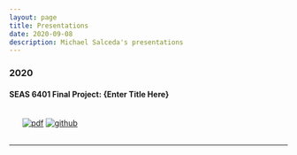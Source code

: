 ```yaml
---
layout: page
title: Presentations
date: 2020-09-08
description: Michael Salceda's presentations
---
```


###  2020

#### SEAS 6401 Final Project: {Enter Title Here}
<br/>&nbsp; &nbsp; &nbsp;
[![pdf](icons16/pdf-icon.png)](#)
[![github](icons16/github-icon.png)](#)<br/>
&nbsp; &nbsp; &nbsp; 

---
